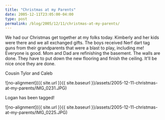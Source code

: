 ```yaml
---
title: "Christmas at my Parents"
date: 2005-12-11T23:05:00-04:00
type: post
permalink: /blog/2005/12/11/christmas-at-my-parents/
---
```

We had our Christmas get together at my folks today. Kimberly and her kids were there and we all exchanged gifts. The boys received Nerf dart tag guns from their grandparents that were a blast to play, including me! Everyone is good. Mom and Dad are refinishing the basement. The walls are done. They have to put down the new flooring and finish the ceiling. It'll be nice once they are done.

Cousin Tylor and Caleb

![no-alignment]({{ site.url }}{{ site.baseurl }}/assets/2005-12-11-christmas-at-my-parents/IMG_0231.JPG)

Logan has been tagged!

![no-alignment]({{ site.url }}{{ site.baseurl }}/assets/2005-12-11-christmas-at-my-parents/IMG_0225.JPG)
